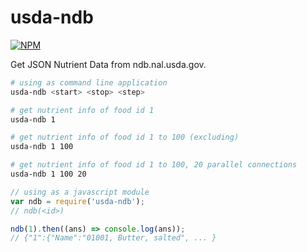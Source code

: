 # usda-ndb

[![NPM](https://nodei.co/npm/usda-ndb.png)](https://nodei.co/npm/usda-ndb/)

Get JSON Nutrient Data from ndb.nal.usda.gov.

```bash
# using as command line application
usda-ndb <start> <stop> <step>

# get nutrient info of food id 1
usda-ndb 1

# get nutrient info of food id 1 to 100 (excluding)
usda-ndb 1 100

# get nutrient info of food id 1 to 100, 20 parallel connections
usda-ndb 1 100 20
```
```javascript
// using as a javascript module
var ndb = require('usda-ndb');
// ndb(<id>)

ndb(1).then((ans) => console.log(ans));
// {"1":{"Name":"01001, Butter, salted", ... }
```
